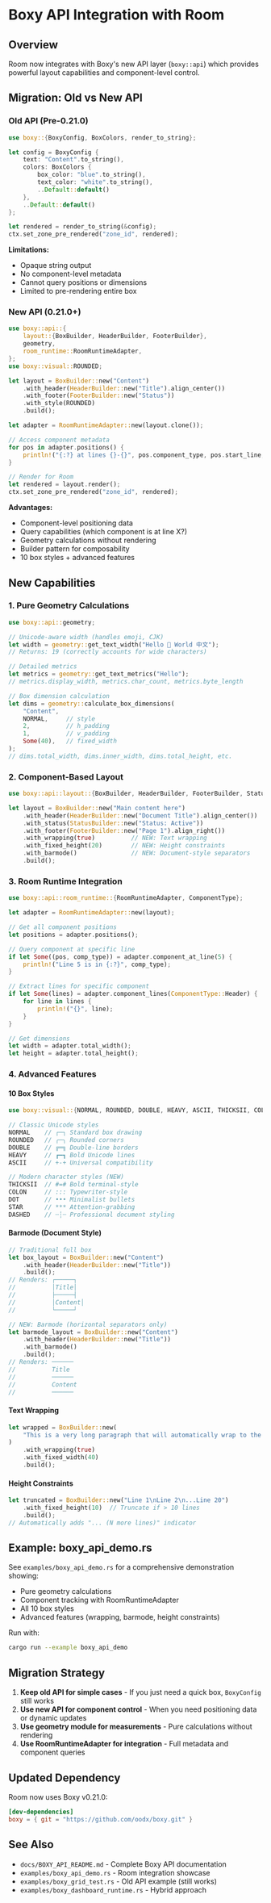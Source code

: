 # Boxy API Integration with Room

## Overview

Room now integrates with Boxy's new API layer (`boxy::api`) which provides powerful layout capabilities and component-level control.

## Migration: Old vs New API

### Old API (Pre-0.21.0)
```rust
use boxy::{BoxyConfig, BoxColors, render_to_string};

let config = BoxyConfig {
    text: "Content".to_string(),
    colors: BoxColors {
        box_color: "blue".to_string(),
        text_color: "white".to_string(),
        ..Default::default()
    },
    ..Default::default()
};

let rendered = render_to_string(&config);
ctx.set_zone_pre_rendered("zone_id", rendered);
```

**Limitations:**
- Opaque string output
- No component-level metadata
- Cannot query positions or dimensions
- Limited to pre-rendering entire box

### New API (0.21.0+)
```rust
use boxy::api::{
    layout::{BoxBuilder, HeaderBuilder, FooterBuilder},
    geometry,
    room_runtime::RoomRuntimeAdapter,
};
use boxy::visual::ROUNDED;

let layout = BoxBuilder::new("Content")
    .with_header(HeaderBuilder::new("Title").align_center())
    .with_footer(FooterBuilder::new("Status"))
    .with_style(ROUNDED)
    .build();

let adapter = RoomRuntimeAdapter::new(layout.clone());

// Access component metadata
for pos in adapter.positions() {
    println!("{:?} at lines {}-{}", pos.component_type, pos.start_line, pos.end_line);
}

// Render for Room
let rendered = layout.render();
ctx.set_zone_pre_rendered("zone_id", rendered);
```

**Advantages:**
- Component-level positioning data
- Query capabilities (which component is at line X?)
- Geometry calculations without rendering
- Builder pattern for composability
- 10 box styles + advanced features

## New Capabilities

### 1. Pure Geometry Calculations
```rust
use boxy::api::geometry;

// Unicode-aware width (handles emoji, CJK)
let width = geometry::get_text_width("Hello 🌟 World 中文");
// Returns: 19 (correctly accounts for wide characters)

// Detailed metrics
let metrics = geometry::get_text_metrics("Hello");
// metrics.display_width, metrics.char_count, metrics.byte_length

// Box dimension calculation
let dims = geometry::calculate_box_dimensions(
    "Content",
    NORMAL,     // style
    2,          // h_padding
    1,          // v_padding
    Some(40),   // fixed_width
);
// dims.total_width, dims.inner_width, dims.total_height, etc.
```

### 2. Component-Based Layout
```rust
use boxy::api::layout::{BoxBuilder, HeaderBuilder, FooterBuilder, StatusBuilder};

let layout = BoxBuilder::new("Main content here")
    .with_header(HeaderBuilder::new("Document Title").align_center())
    .with_status(StatusBuilder::new("Status: Active"))
    .with_footer(FooterBuilder::new("Page 1").align_right())
    .with_wrapping(true)          // NEW: Text wrapping
    .with_fixed_height(20)        // NEW: Height constraints
    .with_barmode()               // NEW: Document-style separators
    .build();
```

### 3. Room Runtime Integration
```rust
use boxy::api::room_runtime::{RoomRuntimeAdapter, ComponentType};

let adapter = RoomRuntimeAdapter::new(layout);

// Get all component positions
let positions = adapter.positions();

// Query component at specific line
if let Some((pos, comp_type)) = adapter.component_at_line(5) {
    println!("Line 5 is in {:?}", comp_type);
}

// Extract lines for specific component
if let Some(lines) = adapter.component_lines(ComponentType::Header) {
    for line in lines {
        println!("{}", line);
    }
}

// Get dimensions
let width = adapter.total_width();
let height = adapter.total_height();
```

### 4. Advanced Features

#### 10 Box Styles
```rust
use boxy::visual::{NORMAL, ROUNDED, DOUBLE, HEAVY, ASCII, THICKSII, COLON, DOT, STAR, DASHED};

// Classic Unicode styles
NORMAL    // ┌─┐ Standard box drawing
ROUNDED   // ╭─╮ Rounded corners
DOUBLE    // ╔═╗ Double-line borders
HEAVY     // ┏━┓ Bold Unicode lines
ASCII     // +-+ Universal compatibility

// Modern character styles (NEW)
THICKSII  // #=# Bold terminal-style
COLON     // ::: Typewriter-style
DOT       // ••• Minimalist bullets
STAR      // *** Attention-grabbing
DASHED    // ┄┆┄ Professional document styling
```

#### Barmode (Document Style)
```rust
// Traditional full box
let box_layout = BoxBuilder::new("Content")
    .with_header(HeaderBuilder::new("Title"))
    .build();
// Renders: ┌─────┐
//          │Title│
//          ├─────┤
//          │Content│
//          └─────┘

// NEW: Barmode (horizontal separators only)
let barmode_layout = BoxBuilder::new("Content")
    .with_header(HeaderBuilder::new("Title"))
    .with_barmode()
    .build();
// Renders: ──────
//          Title
//          ──────
//          Content
//          ──────
```

#### Text Wrapping
```rust
let wrapped = BoxBuilder::new(
    "This is a very long paragraph that will automatically wrap to the next line..."
)
    .with_wrapping(true)
    .with_fixed_width(40)
    .build();
```

#### Height Constraints
```rust
let truncated = BoxBuilder::new("Line 1\nLine 2\n...Line 20")
    .with_fixed_height(10)  // Truncate if > 10 lines
    .build();
// Automatically adds "... (N more lines)" indicator
```

## Example: boxy_api_demo.rs

See `examples/boxy_api_demo.rs` for a comprehensive demonstration showing:
- Pure geometry calculations
- Component tracking with RoomRuntimeAdapter
- All 10 box styles
- Advanced features (wrapping, barmode, height constraints)

Run with:
```bash
cargo run --example boxy_api_demo
```

## Migration Strategy

1. **Keep old API for simple cases** - If you just need a quick box, `BoxyConfig` still works
2. **Use new API for component control** - When you need positioning data or dynamic updates
3. **Use geometry module for measurements** - Pure calculations without rendering
4. **Use RoomRuntimeAdapter for integration** - Full metadata and component queries

## Updated Dependency

Room now uses Boxy v0.21.0:
```toml
[dev-dependencies]
boxy = { git = "https://github.com/oodx/boxy.git" }
```

## See Also

- `docs/BOXY_API_README.md` - Complete Boxy API documentation
- `examples/boxy_api_demo.rs` - Room integration showcase
- `examples/boxy_grid_test.rs` - Old API example (still works)
- `examples/boxy_dashboard_runtime.rs` - Hybrid approach
